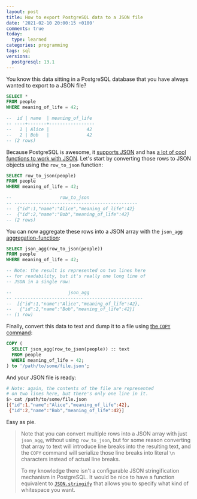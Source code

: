 ```yaml
---
layout: post
title: How to export PostgreSQL data to a JSON file
date: '2021-02-10 20:00:15 +0100'
comments: true
today:
  type: learned
categories: programming
tags: sql
versions:
  postgresql: 13.1
---
```


You know this data sitting in a PostgreSQL database that you have always wanted
to export to a JSON file?

```sql
SELECT *
FROM people
WHERE meaning_of_life = 42;

--  id | name  | meaning_of_life
-- ----+-------+-----------------
--   1 | Alice |              42
--   2 | Bob   |              42
-- (2 rows)
```

<!-- more -->

Because PostgreSQL is awesome, it [supports JSON][postgresql-json] and has [a
lot of cool functions to work with JSON][postgresql-json-functions]. Let's start
by converting those rows to JSON objects using the `row_to_json` function:

```sql
SELECT row_to_json(people)
FROM people
WHERE meaning_of_life = 42;

--                  row_to_json
-- ----------------------------------------------
--  {"id":1,"name":"Alice","meaning_of_life":42}
--  {"id":2,"name":"Bob","meaning_of_life":42}
-- (2 rows)
```

You can now aggregate these rows into a JSON array with the `json_agg`
[aggregation-function][postgresql-aggregation-functions]:

```sql
SELECT json_agg(row_to_json(people))
FROM people
WHERE meaning_of_life = 42;

-- Note: the result is represented on two lines here
-- for readability, but it's really one long line of
-- JSON in a single row:

--                     json_agg
-- ------------------------------------------------
--  [{"id":1,"name":"Alice","meaning_of_life":42},
--   {"id":2,"name":"Bob","meaning_of_life":42}]
-- (1 row)
```

Finally, convert this data to text and dump it to a file using [the `COPY`
command][postgresql-copy]:

```sql
COPY (
  SELECT json_agg(row_to_json(people)) :: text
  FROM people
  WHERE meaning_of_life = 42;
) to '/path/to/some/file.json';
```

And your JSON file is ready:

```bash
# Note: again, the contents of the file are represented
# on two lines here, but there's only one line in it.
$> cat /path/to/some/file.json
[{"id":1,"name":"Alice","meaning_of_life":42},
 {"id":2,"name":"Bob","meaning_of_life":42}]
```

Easy as pie.

> Note that you can convert multiple rows into a JSON array with just
> `json_agg`, without using `row_to_json`, but for some reason converting that
> array to text will introduce line breaks into the resulting text, and the
> `COPY` command will serialize those line breaks into literal `\n` characters
> instead of actual line breaks.
>
> To my knowledge there isn't a configurable JSON stringification mechanism in
> PostgreSQL. It would be nice to have a function equivalent to
> [`JSON.stringify`][json-stringify] that allows you to specify what kind
> of whitespace you want.

[json-stringify]: https://developer.mozilla.org/en-US/docs/Web/JavaScript/Reference/Global_Objects/JSON/stringify
[postgresql-aggregation-functions]: https://www.postgresql.org/docs/13/functions-aggregate.html
[postgresql-copy]: https://www.postgresql.org/docs/13/sql-copy.html
[postgresql-json]: https://www.postgresql.org/docs/13/datatype-json.html
[postgresql-json-functions]: https://www.postgresql.org/docs/13/functions-json.html
